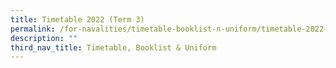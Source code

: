 ```yaml
---
title: Timetable 2022 (Term 3)
permalink: /for-navalities/timetable-booklist-n-uniform/timetable-2022-term-3
description: ""
third_nav_title: Timetable, Booklist & Uniform
---
```

